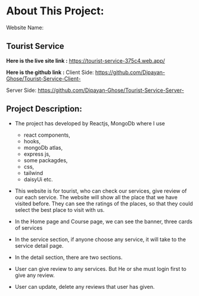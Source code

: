 # About This Project: 
Website Name: 
## Tourist Service
**Here is the live site link :** 
https://tourist-service-375c4.web.app/

**Here is the github link :** Client Side: 
https://github.com/Dipayan-Ghose/Tourist-Service-Client-

 Server Side: 
https://github.com/Dipayan-Ghose/Tourist-Service-Server-
## Project Description:

* The project has developed by Reactjs, MongoDb where I use 
    * react components,
    * hooks, 
    * mongoDb atlas,
    * express js,
    * some packagdes,
    * css, 
    * tailwind
    * daisyUi etc.

* This website is for tourist, who can check our services, give review of our each service. The website will show all the place that we have visited before. They can see the ratings of the places, so that they could select the best place to visit with us.

* In the Home page and Course page, we can see the banner, three cards of services

* In the service section, if anyone choose any service, it will take to the service detail page. 

* In the detail section, there are two sections. 
* User can give review to any services. But He or she must login first to give any review.
* User can update, delete any reviews that user has given.